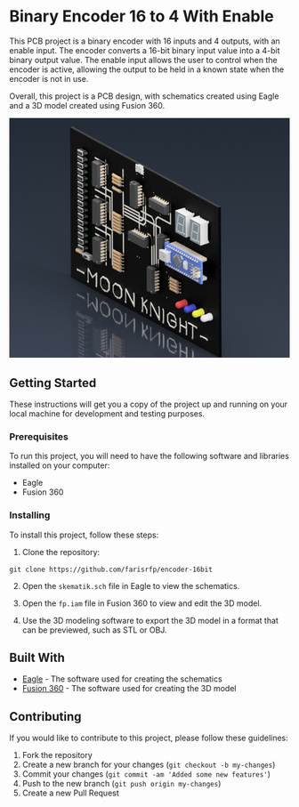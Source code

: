 # Binary Encoder 16 to 4 With Enable

This PCB project is a binary encoder with 16 inputs and 4 outputs, with an enable input. The encoder converts a 16-bit binary input value into a 4-bit binary output value. The enable input allows the user to control when the encoder is active, allowing the output to be held in a known state when the encoder is not in use.

Overall, this project is a PCB design, with schematics created using Eagle and a 3D model created using Fusion 360.

![Preview of 3D model](Model/Screenshot4.png)

## Getting Started

These instructions will get you a copy of the project up and running on your local machine for development and testing purposes.

### Prerequisites

To run this project, you will need to have the following software and libraries installed on your computer:

- Eagle
- Fusion 360

### Installing

To install this project, follow these steps:

1. Clone the repository:
```
git clone https://github.com/farisrfp/encoder-16bit
```
2. Open the `skematik.sch` file in Eagle to view the schematics.

3. Open the `fp.iam` file in Fusion 360 to view and edit the 3D model.

4. Use the 3D modeling software to export the 3D model in a format that can be previewed, such as STL or OBJ.

## Built With

- [Eagle](https://www.autodesk.com/products/eagle/overview) - The software used for creating the schematics
- [Fusion 360](https://www.autodesk.com/products/fusion-360/overview) - The software used for creating the 3D model

## Contributing

If you would like to contribute to this project, please follow these guidelines:

1. Fork the repository
2. Create a new branch for your changes (`git checkout -b my-changes`)
3. Commit your changes (`git commit -am 'Added some new features'`)
4. Push to the new branch (`git push origin my-changes`)
5. Create a new Pull Request